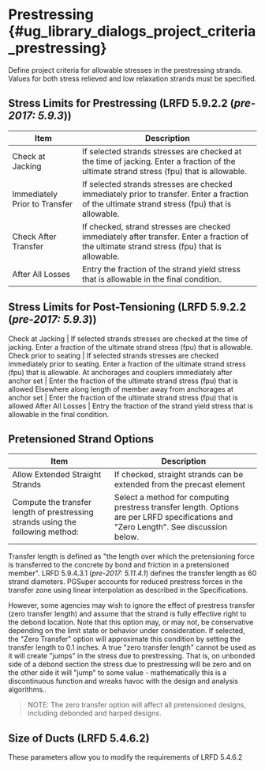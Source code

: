 Prestressing {#ug_library_dialogs_project_criteria_prestressing}
==============================================
Define project criteria for allowable stresses in the prestressing strands. Values for both stress relieved and low relaxation strands must be specified.

Stress Limits for Prestressing (LRFD 5.9.2.2 (*pre-2017: 5.9.3*))
-------------------------------------------

Item | Description
-----|--------------
Check at Jacking | If selected strands stresses are checked at the time of jacking. Enter a fraction of the ultimate strand stress (fpu) that is allowable.
Immediately Prior to Transfer | If selected strands stresses are checked immediately prior to transfer. Enter a fraction of the ultimate strand stress (fpu) that is allowable.
Check After Transfer | If checked, strand stresses are checked immediately after transfer.  Enter a fraction of the ultimate strand stress (fpu) that is allowable.
After All Losses | Entry the fraction of the strand yield stress that is allowable in the final condition.


Stress Limits for Post-Tensioning (LRFD 5.9.2.2 (*pre-2017: 5.9.3*))
------------------------------------------------
Check at Jacking | If selected strands stresses are checked at the time of jacking. Enter a fraction of the ultimate strand stress (fpu) that is allowable.
Check prior to seating | If selected strands stresses are checked immediately prior to seating. Enter a fraction of the ultimate strand stress (fpu) that is allowable.
At anchorages and couplers immediately after anchor set | Enter the fraction of the ultimate strand stress (fpu) that is allowed
Elsewhere along length of member away from anchorages at anchor set | Enter the fraction of the ultimate strand stress (fpu) that is allowed
After All Losses | Entry the fraction of the strand yield stress that is allowable in the final condition.

Pretensioned Strand Options
---------------------------

Item | Description
----|------------
Allow Extended Straight Strands | If checked, straight strands can be extended from the precast element
Compute the transfer length of prestressing strands using the following method: | Select a method for computing prestress transfer length. Options are per LRFD specifications and "Zero Length". See discussion below.

Transfer length is defined as "the length over which the pretensioning force is transferred to the concrete by bond and friction in a pretensioned member". LRFD 5.9.4.3.1 (*pre-2017: 5.11.4.1*) defines the transfer length as 60 strand diameters. PGSuper accounts for reduced prestress forces in the transfer zone using linear interpolation as described in the Specifications.

However, some agencies may wish to ignore the effect of prestress transfer (zero transfer length) and assume that the strand is fully effective right to the debond location. Note that this option may, or may not, be conservative depending on the limit state or behavior under consideration.  If selected, the "Zero Transfer" option will approximate this condition by setting the transfer length to 0.1 inches. A true "zero transfer length" cannot be used as it will create "jumps" in the stress due to prestressing. That is, on unbonded side of a debond section the stress due to prestressing will be zero and on the other side it will "jump" to some value - mathematically this is a discontinuous function and wreaks havoc with the design and analysis algorithms..

> NOTE: The zero transfer option will affect all pretensioned designs, including debonded and harped designs.


Size of Ducts (LRFD 5.4.6.2)
----------------------------
These parameters allow you to modify the requirements of LRFD 5.4.6.2
